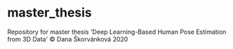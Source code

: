 # master_thesis

Repository for master thesis 'Deep Learning-Based Human Pose Estimation from 3D Data'
© Dana Škorvánková 2020
